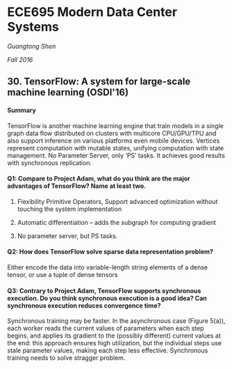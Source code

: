 # ECE695 Modern Data Center Systems

*Guangtong Shen*

*Fall 2016*

## 30. TensorFlow: A system for large-scale machine learning (OSDI'16) 

#### Summary

TensorFlow is another machine learning engine that train models in a single graph data flow distributed on clusters with multicore CPU/GPU/TPU and also support 
inference on various platforms even mobile devices. Vertices represent computation with mutable states, unifying computation with state management. No Parameter Server, only ‘PS’ tasks. It achieves good results with synchronous replication.


#### Q1: Compare to Project Adam, what do you think are the major advantages of TensorFlow? Name at least two.

1. Flexibility
Primitive Operators, Support advanced optimization without touching the system implementation

2. Automatic differentiation – adds the subgraph for computing gradient

3. No parameter server, but PS tasks. 



#### Q2: How does TensorFlow solve sparse data representation problem?
Either encode the data into variable-length string elements of a dense tensor, or use a tuple of dense tensors 



#### Q3: Contrary to Project Adam, TensorFlow supports synchronous execution. Do you think synchronous execution is a good idea? Can synchronous execution reduces convergence time?

Synchronous training may be faster.
In the asynchronous case (Figure 5(a)), each worker reads the current values of parameters when each step begins, and applies its gradient to the (possibly different) current values at the end: this approach ensures high utilization, but the individual steps use stale parameter values, making each step less effective.
Synchronous training needs to solve stragger problem.

